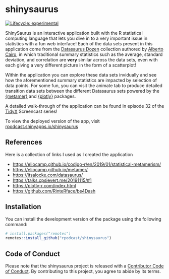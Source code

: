 
<!-- README.md is generated from README.Rmd. Please edit that file -->

# shinysaurus

<!-- badges: start -->

[![Lifecycle:
experimental](https://img.shields.io/badge/lifecycle-experimental-orange.svg)](https://www.tidyverse.org/lifecycle/#experimental)
<!-- badges: end -->

ShinySaurus is an interactive application built with the R statistical
computing language that lets you dive in to a very important issue in
statistics with a fun web interface\! Each of the data sets present in
this application come from the [Datasaurus
Dozen](http://www.thefunctionalart.com/2016/08/download-datasaurus-never-trust-summary.html)
collection authored by [Alberto Cairo](http://albertocairo.com), in
which traditional summary statistics such as the average, standard
deviation, and correlation are **very** similar across the data sets,
even with each giving a very different picture in the form of a
scatterplot\!

Within the application you can explore these data sets invidually and
see how the aforementioned summary statistics are impacted by selection
of data points. For some fun, you can visit the animate tab to produce
detailed transition data sets between the different Datasaurus sets
powered by the [{metamer}](https://eliocamp.github.io/metamer/) and
[{plotly}](https://plotly-r.com/) packages.

A detailed walk-through of the application can be found in episode 32 of
the [TidyX](https://www.youtube.com/watch?v=c7dZqyhd4a4) Screencast
series\!

To view the deployed version of the app, visit
[rpodcast.shinyapps.io/shinysaurus](https://rpodcast.shinyapps.io/shinysaurus)

## References

Here is a collection of links I used as I created the application

  - <https://eliocamp.github.io/codigo-r/en/2019/01/statistical-metamerism/>
  - <https://eliocamp.github.io/metamer/>
  - <https://itsalocke.com/datasaurus/>
  - <https://talks.cpsievert.me/20191115/#1>
  - <https://plotly-r.com/index.html>
  - <https://github.com/RinteRface/bs4Dash>

## Installation

You can install the development version of the package using the
following command:

``` r
# install.packages("remotes")
remotes::install_github("rpodcast/shinysaurus")
```

## Code of Conduct

Please note that the shinysaurus project is released with a [Contributor
Code of
Conduct](https://contributor-covenant.org/version/2/0/CODE_OF_CONDUCT.html).
By contributing to this project, you agree to abide by its terms.
